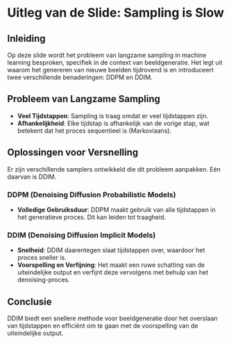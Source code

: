# Uitleg van de Slide: Sampling is Slow

## Inleiding
Op deze slide wordt het probleem van langzame sampling in machine learning besproken, specifiek in de context van beeldgeneratie. Het legt uit waarom het genereren van nieuwe beelden tijdrovend is en introduceert twee verschillende benaderingen: DDPM en DDIM.

## Probleem van Langzame Sampling
- **Veel Tijdstappen**: Sampling is traag omdat er veel tijdstappen zijn.
- **Afhankelijkheid**: Elke tijdstap is afhankelijk van de vorige stap, wat betekent dat het proces sequentieel is (Markoviaans).

## Oplossingen voor Versnelling
Er zijn verschillende samplers ontwikkeld die dit probleem aanpakken. Eén daarvan is DDIM.

### DDPM (Denoising Diffusion Probabilistic Models)
- **Volledige Gebruiksduur**: DDPM maakt gebruik van alle tijdstappen in het generatieve proces. Dit kan leiden tot traagheid.

### DDIM (Denoising Diffusion Implicit Models)
- **Snelheid**: DDIM daarentegen slaat tijdstappen over, waardoor het proces sneller is.
- **Voorspelling en Verfijning**: Het maakt een ruwe schatting van de uiteindelijke output en verfijnt deze vervolgens met behulp van het denoising-proces.

## Conclusie
DDIM biedt een snellere methode voor beeldgeneratie door het overslaan van tijdstappen en efficiënt om te gaan met de voorspelling van de uiteindelijke output.